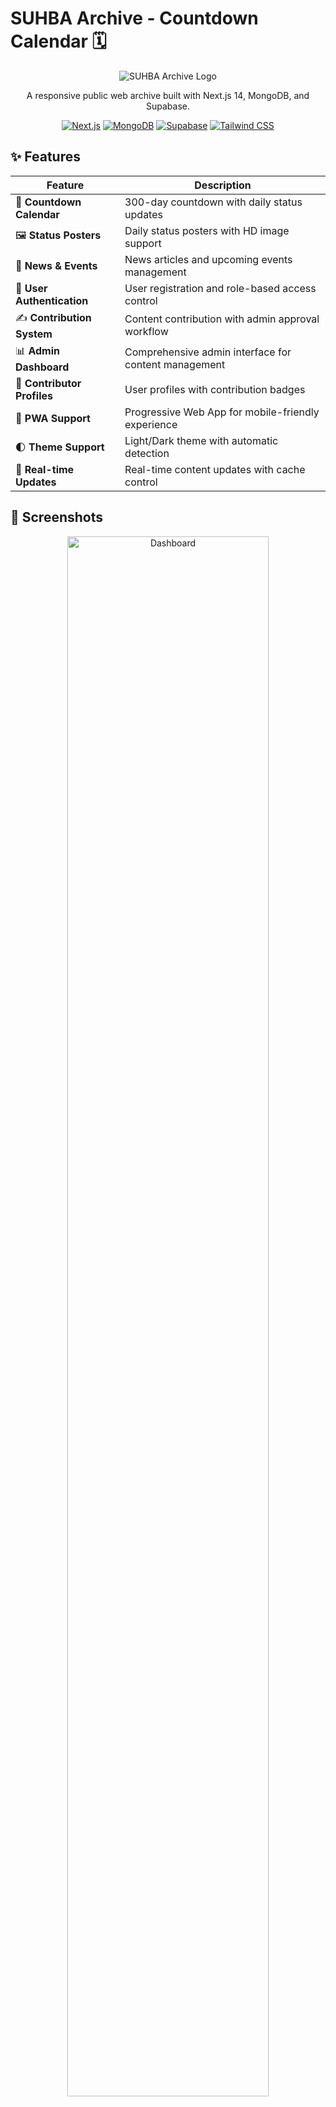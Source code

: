 # SUHBA Archive - Countdown Calendar 🗓️
<div align="center">

![SUHBA Archive Logo](/placeholder.svg?height=150&width=150&query=SUHBA%20Logo)

A responsive public web archive built with Next.js 14, MongoDB, and Supabase.

[![Next.js](https://img.shields.io/badge/Next.js-14-black?style=for-the-badge&logo=next.js)](https://nextjs.org/)
[![MongoDB](https://img.shields.io/badge/MongoDB-4.4-green?style=for-the-badge&logo=mongodb)](https://www.mongodb.com/)
[![Supabase](https://img.shields.io/badge/Supabase-Storage-blue?style=for-the-badge&logo=supabase)](https://supabase.com/)
[![Tailwind CSS](https://img.shields.io/badge/Tailwind-CSS-38B2AC?style=for-the-badge&logo=tailwind-css)](https://tailwindcss.com/)
</div>

## ✨ Features
<div align="center">

| Feature | Description |
|---------|-------------|
| 📅 **Countdown Calendar** | 300-day countdown with daily status updates |
| 🖼️ **Status Posters** | Daily status posters with HD image support |
| 📰 **News & Events** | News articles and upcoming events management |
| 👥 **User Authentication** | User registration and role-based access control |
| ✍️ **Contribution System** | Content contribution with admin approval workflow |
| 📊 **Admin Dashboard** | Comprehensive admin interface for content management |
| 👤 **Contributor Profiles** | User profiles with contribution badges |
| 📱 **PWA Support** | Progressive Web App for mobile-friendly experience |
| 🌓 **Theme Support** | Light/Dark theme with automatic detection |
| 🔄 **Real-time Updates** | Real-time content updates with cache control |
</div>

## 📸 Screenshots
<div align="center">
  <img src="/placeholder.svg?height=300&width=600&query=SUHBA%20Dashboard" alt="Dashboard" width="80%"/>
  <p><em>Admin Dashboard</em></p>
  
  <br/>
  
  <div style="display: flex; justify-content: space-between;">
    <div style="flex: 1; padding: 5px;">
      <img src="/placeholder.svg?height=200&width=300&query=SUHBA%20Calendar" alt="Calendar" width="100%"/>
      <p><em>Countdown Calendar</em></p>
    </div>
    <div style="flex: 1; padding: 5px;">
      <img src="/placeholder.svg?height=200&width=300&query=SUHBA%20Events" alt="Events" width="100%"/>
      <p><em>Events Page</em></p>
    </div>
  </div>
</div>

## 🛠️ Tech Stack
<div align="center">

| Category | Technologies |
|----------|--------------|
| **Frontend** | Next.js 14 (App Router), React, Tailwind CSS, shadcn/ui |
| **Backend** | Next.js API Routes, Server Actions |
| **Database** | MongoDB (primary database) |
| **Storage** | Supabase Storage (for images and media files) |
| **Authentication** | NextAuth.js |
| **Styling** | Tailwind CSS with shadcn/ui components |
| **Deployment** | Vercel |
</div>

## 🚀 Getting Started
### Prerequisites
- Node.js 18+ and npm/yarn
- MongoDB database
- Supabase project with storage buckets

### Environment Variables
Create a `.env.local` file in the root directory with the following variables:
```
# MongoDB
MONGODB_URI=your_mongodb_connection_string
# Supabase
NEXT_PUBLIC_SUPABASE_URL=your_supabase_url
NEXT_PUBLIC_SUPABASE_ANON_KEY=your_supabase_anon_key
SUPABASE_SERVICE_ROLE_KEY=your_supabase_service_role_key
# NextAuth
NEXTAUTH_URL=http://localhost:3000
NEXTAUTH_SECRET=your_nextauth_secret
# Admin Setup
ADMIN_SECRET_KEY=your_admin_secret_key
# Revalidation
REVALIDATE_SECRET=your_revalidation_secret
```

### Installation

1. **Clone the repository**

```shellscript
git clone https://github.com/yourusername/suhba-archive.git
cd suhba-archive
```

2. **Install dependencies**

```shellscript
npm install
# or
yarn install
```

3. **Run the development server**

```shellscript
npm run dev
# or
yarn dev
```

4. **Open [http://localhost:3000](http://localhost:3000) in your browser**

## 📂 Project Structure

```plaintext
suhba-archive/
├── app/                    # Next.js App Router
│   ├── admin/              # Admin dashboard pages
│   ├── api/                # API routes
│   ├── calendar/           # Calendar page
│   ├── contribute/         # Contribution page
│   ├── events/             # Events pages
│   ├── login/              # Login page
│   ├── news/               # News pages
│   ├── profile/            # User profile page
│   ├── register/           # Registration page
│   ├── setup/              # Initial setup page
│   ├── status/             # Status pages
│   ├── globals.css         # Global styles
│   ├── layout.tsx          # Root layout
│   └── page.tsx            # Homepage
├── components/             # React components
│   ├── admin-*.tsx         # Admin components
│   ├── ui/                 # UI components (shadcn)
│   └── *.tsx               # Other components
├── lib/                    # Utility functions
│   ├── db/                 # Database functions
│   ├── auth.ts             # Authentication utilities
│   ├── date-utils.ts       # Date utilities
│   ├── mongodb.ts          # MongoDB connection
│   ├── supabase.ts         # Supabase client
│   ├── supabase-admin.ts   # Supabase admin client
│   └── utils.ts            # General utilities
├── public/                 # Static files
├── .env.local              # Environment variables
├── next.config.js          # Next.js configuration
├── package.json            # Dependencies
├── tailwind.config.js      # Tailwind CSS configuration
└── tsconfig.json           # TypeScript configuration
```

## 🔐 Authentication Setup

## 🔧 Initial Setup Guide
When you first deploy the SUHBA Archive application, you'll need to complete an initial setup process to create the admin account and configure the system. Follow these steps to get started:

### Accessing the Setup Page
1. After deploying the application, navigate to the `/setup` URL (e.g., `https://your-domain.com/setup` or `http://localhost:3000/setup` for local development).
2. You'll be presented with the initial setup form if no admin account exists yet.
3. If an admin account already exists, this page will redirect to the login page.

### Required Credentials
To complete the setup, you'll need:
- **Admin Name**: Choose a name for the primary administrator account
- **Admin Email**: Enter a valid email address for the admin account
- **Password**: Create a strong password (minimum 8 characters recommended)
- **Secret Key**: Enter the `ADMIN_SECRET_KEY` value that you configured in your environment variables

> ⚠️ **Important**: The secret key is a security measure to prevent unauthorized admin creation. This should match the `ADMIN_SECRET_KEY` value in your environment variables.

### Step-by-Step Setup Process
1. Fill in all the required fields in the setup form.
2. Click the "Create Admin User" button.
3. If successful, you'll see a confirmation message.
4. You'll be automatically redirected to the login page after a few seconds.
5. Log in with the email and password you just created.

### After Setup Completion
Once you've completed the initial setup:
1. You'll have full access to the admin dashboard at `/admin`.
2. From here, you can:
   - Configure system settings
   - Create and manage content
   - Approve user registrations
   - Upload status posts
   - Manage news and events

### Troubleshooting Setup Issues
If you encounter problems during setup:
- **"Invalid Secret Key" Error**: Ensure the secret key matches the `ADMIN_SECRET_KEY` in your environment variables.
- **Setup Page Not Available**: If you can't access the setup page, an admin account might already exist. Try logging in or check your database.
- **Redirect Loop**: Clear your browser cookies and cache, then try again.
- **Database Connection Error**: Verify your MongoDB connection string in the environment variables.

> 🔒 **Security Note**: After completing the initial setup, the `/setup` page will no longer be accessible as long as an admin account exists in the database. If you need to create a new admin account later, use the admin dashboard's user management section.

### Reset Setup (If Needed)
If you need to reset the setup process (for development or testing):
1. Connect to your MongoDB database
2. Delete all documents in the `users` collection
3. Restart the application
4. The `/setup` page will be available again

> ⚠️ **Warning**: Never reset the setup in a production environment unless absolutely necessary, as this will delete all user accounts.

### Create Initial Admin

1. Visit `/setup` to create the first admin user
2. Use the secret key (set in environment variables as `ADMIN_SECRET_KEY`)
3. After successful setup, you'll be redirected to the login page

### User Registration Flow

1. Users register at `/register`
2. Admin approves users in the admin panel at `/admin/users`
3. Approved users can contribute content at `/contribute`

## 🧰 Admin Dashboard

The admin dashboard is accessible at `/admin` and includes the following sections:

| Section | Description |
|-----|-----|
| **Dashboard** | Overview of site statistics and recent activities |
| **Manage Posts** | Upload and manage daily status posts |
| **Manage News** | Create and edit news articles |
| **Manage Events** | Create and manage upcoming events |
| **Upload Status** | Upload new status posters |
| **Contributions** | Review and approve user contributions |
| **Users** | Manage user accounts |
| **Settings** | Configure system settings |
| **Date Debug** | Tools for testing date-based features |

### Admin Features

- **Content Management**: Create, edit, and delete content
- **User Management**: Approve, edit, and delete user accounts
- **Backup & Restore**: Export and import data
- **System Status**: Monitor system health and performance
- **Debug Tools**: Troubleshoot issues with the application

## 📦 Storage Buckets

The application uses the following Supabase storage buckets:

| Bucket | Purpose |
|-----|-----|
| `posters-hd` | High-resolution status posters |
| `posters-web` | Web-optimized status posters |
| `audio` | Audio files |
| `avatars` | User profile avatars |
| `news` | News article images |
| `events` | Event images |

## 💾 Database Collections

The application uses the following MongoDB collections:

| Collection | Purpose |
|-----|-----|
| `statusPosts` | Daily status posts |
| `users` | User accounts and profiles |
| `contributions` | User-submitted content |
| `news` | News articles |
| `events` | Upcoming events |

## 🔌 API Endpoints

### Public API Endpoints

| Endpoint | Method | Description |
|-----|-----|-----|
| `/api/status` | GET | Get all status posts |
| `/api/status/[day]` | GET | Get status post for a specific day |
| `/api/news` | GET | Get all news articles |
| `/api/news/[id]` | GET | Get a specific news article |
| `/api/events` | GET | Get all events |
| `/api/events/[id]` | GET | Get a specific event |
| `/api/users` | GET | Get all users (public profiles) |

### Admin API Endpoints

| Endpoint | Method | Description |
|-----|-----|-----|
| `/api/status` | POST | Create a new status post |
| `/api/status/[day]` | PUT | Update a status post |
| `/api/status/[day]` | DELETE | Delete a status post |
| `/api/news` | POST | Create a new news article |
| `/api/news/[id]` | PUT | Update a news article |
| `/api/news/[id]` | DELETE | Delete a news article |
| `/api/events` | POST | Create a new event |
| `/api/events/[id]` | PUT | Update an event |
| `/api/events/[id]` | DELETE | Delete an event |
| `/api/users/[id]/approve` | PUT | Approve a user |
| `/api/users/[id]` | DELETE | Delete a user |

### Debug API Endpoints

| Endpoint | Method | Description |
|-----|-----|-----|
| `/api/debug-db` | GET | Check database connection |
| `/api/debug-supabase` | GET | Check Supabase connection |
| `/api/debug-storage` | GET | Check Supabase storage |
| `/api/debug-events` | GET | Check events collection |
| `/api/debug-dates` | GET | Check date utilities |
| `/api/force-refresh` | GET | Force revalidate all pages |

## ⚠️ Troubleshooting

### Common Issues

<details><summary><b>Image Upload Issues</b></summary>

- Check Supabase storage permissions
- Verify service role key has proper permissions
- Use the `/api/debug-storage` endpoint to diagnose issues
- Ensure the correct bucket names are being used
- Check file size limits (default is 2MB)

</details>

<details><summary><b>Caching Issues</b></summary>

- Use the `/api/force-refresh` endpoint to revalidate all pages
- Add cache-busting parameters to API requests
- Check cache control headers in API responses
- Clear browser cache and cookies
- Verify that `revalidate` is set correctly in page components

</details>

<details><summary><b>Database Connection Issues</b></summary>

- Verify MongoDB connection string
- Check network connectivity
- Use the `/api/debug-db` endpoint to diagnose issues
- Ensure IP allowlist includes your server IP
- Check MongoDB Atlas dashboard for connection issues

</details>

<details><summary><b>Authentication Issues</b></summary>

- Verify NextAuth secret
- Check NextAuth URL
- Ensure cookies are enabled in the browser
- Check for CORS issues
- Verify that the user exists and is approved

</details>

## 🚢 Deployment

### Vercel Deployment

1. Push your code to a GitHub repository
2. Import the repository in Vercel
3. Configure environment variables
4. Deploy the application

### Environment Variables for Production

For production deployment, set the following environment variables:

```plaintext
MONGODB_URI=your_production_mongodb_uri
NEXT_PUBLIC_SUPABASE_URL=your_production_supabase_url
NEXT_PUBLIC_SUPABASE_ANON_KEY=your_production_supabase_anon_key
SUPABASE_SERVICE_ROLE_KEY=your_production_supabase_service_role_key
NEXTAUTH_URL=https://your-production-domain.com
NEXTAUTH_SECRET=your_production_nextauth_secret
ADMIN_SECRET_KEY=your_production_admin_secret_key
REVALIDATE_SECRET=your_production_revalidate_secret
```

## 🤝 Contributing

1. Fork the repository
2. Create a feature branch
3. Make your changes
4. Submit a pull request

Please follow the [code of conduct](CODE_OF_CONDUCT.md) and [contribution guidelines](CONTRIBUTING.md).

## 📄 License

This project is licensed under the MIT License - see the [LICENSE](LICENSE) file for details.

## 🙏 Acknowledgements

- [Next.js](https://nextjs.org/) - The React Framework
- [MongoDB](https://www.mongodb.com/) - Database
- [Supabase](https://supabase.com/) - Storage
- [Tailwind CSS](https://tailwindcss.com/) - CSS Framework
- [shadcn/ui](https://ui.shadcn.com/) - UI Components
- [NextAuth.js](https://next-auth.js.org/) - Authentication
- [Vercel](https://vercel.com/) - Deployment Platform

---

<div>
<p>Built with ❤️ by the SUHBA team</p>
<p>© 2023 SUHBA Archive. All rights reserved.</p>
</div>